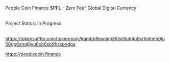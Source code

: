 People Coin Finance $PPL  - Zero Fee^ Global Digital Currency<br><br>

Project Status: In Progress<br><br>

https://tokensniffer.com/token/poly/kqmbh8exnimk90sjl6uh4u8xj1mhmb0ju50qp6znq6jvu6oh6sb9hsxpndpa

https://peoplecoin.finance
